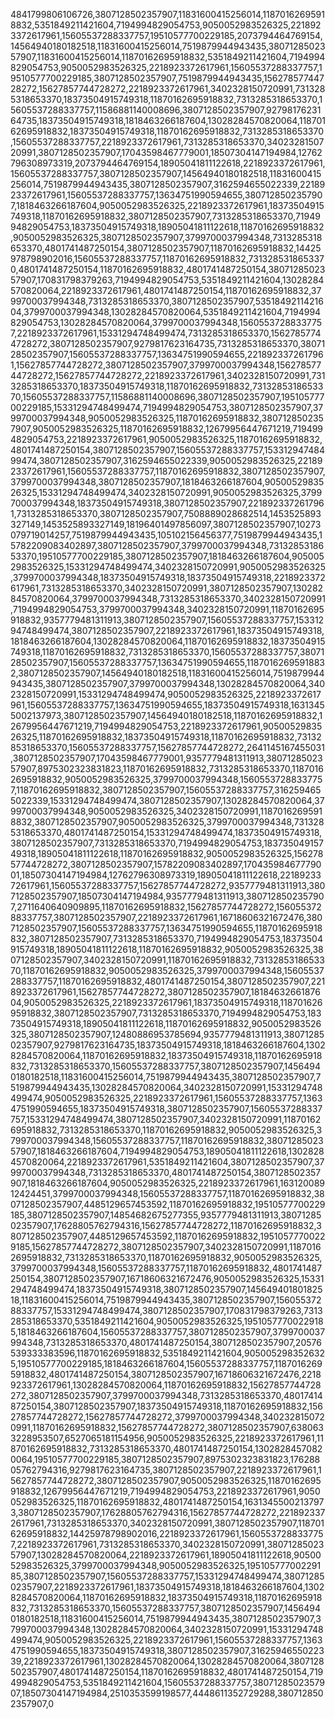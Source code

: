 4841799806106726,3807128502357907,11831600415256014,11870162695918832,5351849211421604,7194994829054753,9050052983526325,2218923372617961,15605537288337757,19510577700229185,2073794464769154,14564940180182518,11831600415256014,7519879944943435,3807128502357907,11831600415256014,11870162695918832,5351849211421604,7194994829054753,9050052983526325,2218923372617961,15605537288337757,19510577700229185,3807128502357907,7519879944943435,15627857744728272,15627857744728272,2218923372617961,3402328150720991,7313285318653370,18373504915749318,11870162695918832,7313285318653370,15605537288337757,11586881140008696,3807128502357907,9279817623164735,18373504915749318,1818463266187604,13028284570820064,11870162695918832,18373504915749318,11870162695918832,7313285318653370,15605537288337757,2218923372617961,7313285318653370,3402328150720991,3807128502357907,17043598467779001,18507304147194984,12762796308973319,2073794464769154,18905041811122618,2218923372617961,15605537288337757,3807128502357907,14564940180182518,11831600415256014,7519879944943435,3807128502357907,3162594655022339,2218923372617961,15605537288337757,13634751990594655,3807128502357907,1818463266187604,9050052983526325,2218923372617961,18373504915749318,11870162695918832,3807128502357907,7313285318653370,7194994829054753,18373504915749318,18905041811122618,11870162695918832,9050052983526325,3807128502357907,3799700037994348,7313285318653370,4801741487250154,3807128502357907,11870162695918832,14425978798902016,15605537288337757,11870162695918832,7313285318653370,4801741487250154,11870162695918832,4801741487250154,3807128502357907,170831798379263,7194994829054753,5351849211421604,13028284570820064,2218923372617961,4801741487250154,11870162695918832,3799700037994348,7313285318653370,3807128502357907,5351849211421604,3799700037994348,13028284570820064,5351849211421604,7194994829054753,13028284570820064,3799700037994348,15605537288337757,2218923372617961,15331294748499474,7313285318653370,15627857744728272,3807128502357907,9279817623164735,7313285318653370,3807128502357907,15605537288337757,13634751990594655,2218923372617961,15627857744728272,3807128502357907,3799700037994348,15627857744728272,15627857744728272,2218923372617961,3402328150720991,7313285318653370,18373504915749318,11870162695918832,7313285318653370,15605537288337757,11586881140008696,3807128502357907,19510577700229185,15331294748499474,7194994829054753,3807128502357907,3799700037994348,9050052983526325,11870162695918832,3807128502357907,9050052983526325,11870162695918832,12679956447671219,7194994829054753,2218923372617961,9050052983526325,11870162695918832,4801741487250154,3807128502357907,15605537288337757,15331294748499474,3807128502357907,3162594655022339,9050052983526325,2218923372617961,15605537288337757,11870162695918832,3807128502357907,3799700037994348,3807128502357907,1818463266187604,9050052983526325,15331294748499474,3402328150720991,9050052983526325,3799700037994348,18373504915749318,3807128502357907,2218923372617961,7313285318653370,3807128502357907,7508889028682514,1453525893327149,1453525893327149,18196401497856097,3807128502357907,10273079719014257,7519879944943435,105102156456377,7519879944943435,15782209083402897,3807128502357907,3799700037994348,7313285318653370,19510577700229185,3807128502357907,1818463266187604,9050052983526325,15331294748499474,3402328150720991,9050052983526325,3799700037994348,18373504915749318,18373504915749318,2218923372617961,7313285318653370,3402328150720991,3807128502357907,13028284570820064,3799700037994348,7313285318653370,3402328150720991,7194994829054753,3799700037994348,3402328150720991,11870162695918832,9357779481311913,3807128502357907,15605537288337757,15331294748499474,3807128502357907,2218923372617961,18373504915749318,1818463266187604,13028284570820064,11870162695918832,18373504915749318,11870162695918832,7313285318653370,15605537288337757,3807128502357907,15605537288337757,13634751990594655,11870162695918832,3807128502357907,14564940180182518,11831600415256014,7519879944943435,3807128502357907,3799700037994348,13028284570820064,3402328150720991,15331294748499474,9050052983526325,2218923372617961,15605537288337757,13634751990594655,18373504915749318,16313455002137973,3807128502357907,14564940180182518,11870162695918832,12679956447671219,7194994829054753,2218923372617961,9050052983526325,11870162695918832,18373504915749318,11870162695918832,7313285318653370,15605537288337757,15627857744728272,2641145167455031,3807128502357907,17043598467779001,9357779481311913,3807128502357907,8975302323831823,11870162695918832,7313285318653370,11870162695918832,9050052983526325,3799700037994348,15605537288337757,11870162695918832,3807128502357907,15605537288337757,3162594655022339,15331294748499474,3807128502357907,13028284570820064,3799700037994348,9050052983526325,3402328150720991,11870162695918832,3807128502357907,9050052983526325,3799700037994348,7313285318653370,4801741487250154,15331294748499474,18373504915749318,3807128502357907,7313285318653370,7194994829054753,18373504915749318,18905041811122618,11870162695918832,9050052983526325,15627857744728272,3807128502357907,15782209083402897,17043598467779001,18507304147194984,12762796308973319,18905041811122618,2218923372617961,15605537288337757,15627857744728272,9357779481311913,3807128502357907,18507304147194984,9357779481311913,3807128502357907,2711640640909895,11870162695918832,15627857744728272,15605537288337757,3807128502357907,2218923372617961,16718606321672476,3807128502357907,15605537288337757,13634751990594655,11870162695918832,3807128502357907,7313285318653370,7194994829054753,18373504915749318,18905041811122618,11870162695918832,9050052983526325,3807128502357907,3402328150720991,11870162695918832,7313285318653370,11870162695918832,9050052983526325,3799700037994348,15605537288337757,11870162695918832,4801741487250154,3807128502357907,2218923372617961,15627857744728272,3807128502357907,1818463266187604,9050052983526325,2218923372617961,18373504915749318,11870162695918832,3807128502357907,7313285318653370,7194994829054753,18373504915749318,18905041811122618,11870162695918832,9050052983526325,3807128502357907,12480886953785694,9357779481311913,3807128502357907,9279817623164735,18373504915749318,1818463266187604,13028284570820064,11870162695918832,18373504915749318,11870162695918832,7313285318653370,15605537288337757,3807128502357907,14564940180182518,11831600415256014,7519879944943435,3807128502357907,7519879944943435,13028284570820064,3402328150720991,15331294748499474,9050052983526325,2218923372617961,15605537288337757,13634751990594655,18373504915749318,3807128502357907,15605537288337757,15331294748499474,3807128502357907,3402328150720991,11870162695918832,7313285318653370,11870162695918832,9050052983526325,3799700037994348,15605537288337757,11870162695918832,3807128502357907,1818463266187604,7194994829054753,18905041811122618,13028284570820064,2218923372617961,5351849211421604,3807128502357907,3799700037994348,7313285318653370,4801741487250154,3807128502357907,1818463266187604,9050052983526325,2218923372617961,16312008912424451,3799700037994348,15605537288337757,11870162695918832,3807128502357907,4485129657453592,11870162695918832,19510577700229185,3807128502357907,14854682675277355,9357779481311913,3807128502357907,17628805762794316,15627857744728272,11870162695918832,3807128502357907,4485129657453592,11870162695918832,19510577700229185,15627857744728272,3807128502357907,3402328150720991,11870162695918832,7313285318653370,11870162695918832,9050052983526325,3799700037994348,15605537288337757,11870162695918832,4801741487250154,3807128502357907,16718606321672476,9050052983526325,15331294748499474,18373504915749318,3807128502357907,14564940180182518,11831600415256014,7519879944943435,3807128502357907,15605537288337757,15331294748499474,3807128502357907,170831798379263,7313285318653370,5351849211421604,9050052983526325,19510577700229185,1818463266187604,15605537288337757,3807128502357907,3799700037994348,7313285318653370,4801741487250154,3807128502357907,20576539333383596,11870162695918832,5351849211421604,9050052983526325,19510577700229185,1818463266187604,15605537288337757,11870162695918832,4801741487250154,3807128502357907,16718606321672476,2218923372617961,13028284570820064,11870162695918832,15627857744728272,3807128502357907,3799700037994348,7313285318653370,4801741487250154,3807128502357907,18373504915749318,11870162695918832,15627857744728272,15627857744728272,3799700037994348,3402328150720991,11870162695918832,15627857744728272,3807128502357907,6380633228953507,6527065181154956,9050052983526325,2218923372617961,11870162695918832,7313285318653370,4801741487250154,13028284570820064,19510577700229185,3807128502357907,8975302323831823,17628805762794316,9279817623164735,3807128502357907,2218923372617961,15627857744728272,3807128502357907,9050052983526325,11870162695918832,12679956447671219,7194994829054753,2218923372617961,9050052983526325,11870162695918832,4801741487250154,16313455002137973,3807128502357907,17628805762794316,15627857744728272,2218923372617961,7313285318653370,3402328150720991,3807128502357907,11870162695918832,14425978798902016,2218923372617961,15605537288337757,2218923372617961,7313285318653370,3402328150720991,3807128502357907,13028284570820064,2218923372617961,18905041811122618,9050052983526325,3799700037994348,9050052983526325,19510577700229185,3807128502357907,15605537288337757,15331294748499474,3807128502357907,2218923372617961,18373504915749318,1818463266187604,13028284570820064,11870162695918832,18373504915749318,11870162695918832,7313285318653370,15605537288337757,3807128502357907,14564940180182518,11831600415256014,7519879944943435,3807128502357907,3799700037994348,13028284570820064,3402328150720991,15331294748499474,9050052983526325,2218923372617961,15605537288337757,13634751990594655,18373504915749318,3807128502357907,3162594655022339,2218923372617961,13028284570820064,13028284570820064,3807128502357907,4801741487250154,11870162695918832,4801741487250154,7194994829054753,5351849211421604,15605537288337757,3807128502357907,18507304147194984,2510353599198577,4448611352729288,3807128502357907,0